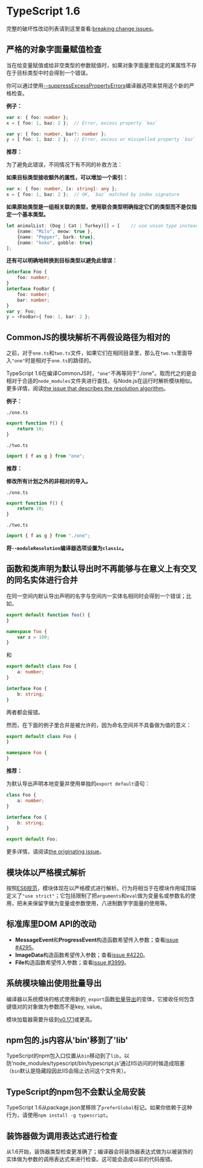 # TypeScript 1.6

完整的破坏性改动列表请到这里查看:[breaking change issues](https://github.com/Microsoft/TypeScript/issues?q=is%3Aissue+milestone%3A%22TypeScript+1.6%22+label%3A%22breaking+change%22)。

## 严格的对象字面量赋值检查

当在给变量赋值或给非空类型的参数赋值时，如果对象字面量里指定的某属性不存在于目标类型中时会得到一个错误。

你可以通过使用[--suppressExcessPropertyErrors](https://github.com/Microsoft/TypeScript/pull/4484)编译器选项来禁用这个新的严格检查。

**例子：**

```typescript
var x: { foo: number };
x = { foo: 1, baz: 2 };  // Error, excess property `baz`

var y: { foo: number, bar?: number };
y = { foo: 1, baz: 2 };  // Error, excess or misspelled property `baz`
```

**推荐：**

为了避免此错误，不同情况下有不同的补救方法：

**如果目标类型接收额外的属性，可以增加一个索引：**

```typescript
var x: { foo: number, [x: string]: any };
x = { foo: 1, baz: 2 };  // OK, `baz` matched by index signature
```

**如果原始类型是一组相关联的类型，使用联合类型明确指定它们的类型而不是仅指定一个基本类型。**

```typescript
let animalList: (Dog | Cat | Turkey)[] = [    // use union type instead of Animal
    {name: "Milo", meow: true },
    {name: "Pepper", bark: true},
    {name: "koko", gobble: true}
];
```

**还有可以明确地转换到目标类型以避免此错误：**

```typescript
interface Foo {
    foo: number;
}
interface FooBar {
    foo: number;
    bar: number;
}
var y: Foo;
y = <FooBar>{ foo: 1, bar: 2 };
```

## CommonJS的模块解析不再假设路径为相对的

之前，对于`one.ts`和`two.ts`文件，如果它们在相同目录里，那么在`two.ts`里面导入`"one"`时是相对于`one.ts`的路径的。

TypeScript 1.6在编译CommonJS时，`"one"`不再等同于"./one"。取而代之的是会相对于合适的`node_modules`文件夹进行查找，与Node.js在运行时解析模块相似。更多详情，阅读[the issue that describes the resolution algorithm](https://github.com/Microsoft/TypeScript/issues/2338)。

**例子：**

`./one.ts`

```typescript
export function f() {
    return 10;
}
```

`./two.ts`

```typescript
import { f as g } from "one";
```

**推荐：**

**修改所有计划之外的非相对的导入。**

`./one.ts`

```typescript
export function f() {
    return 10;
}
```

`./two.ts`

```typescript
import { f as g } from "./one";
```

**将`--moduleResolution`编译器选项设置为`classic`。**

## 函数和类声明为默认导出时不再能够与在意义上有交叉的同名实体进行合并

在同一空间内默认导出声明的名字与空间内一实体名相同时会得到一个错误；比如，

```typescript
export default function foo() {
}

namespace foo {
    var x = 100;
}
```

和

```typescript
export default class Foo {
    a: number;
}

interface Foo {
    b: string;
}
```

两者都会报错。

然而，在下面的例子里合并是被允许的，因为命名空间并不具备做为值的意义：

```typescript
export default class Foo {
}

namespace Foo {
}
```

**推荐：**

为默认导出声明本地变量并使用单独的`export default`语句：

```typescript
class Foo {
    a: number;
}

interface foo {
    b: string;
}

export default Foo;
```

更多详情，请阅读[the originating issue](https://github.com/Microsoft/TypeScript/issues/3095)。

## 模块体以严格模式解析

按照[ES6规范](http://www.ecma-international.org/ecma-262/6.0/#sec-strict-mode-code)，模块体现在以严格模式进行解析。行为将相当于在模块作用域顶端定义了`"use strict"`；它包括限制了把`arguments`和`eval`做为变量名或参数名的使用，把未来保留字做为变量或参数使用，八进制数字字面量的使用等。

## 标准库里DOM API的改动

* **MessageEvent**和**ProgressEvent**构造函数希望传入参数；查看[issue \#4295](https://github.com/Microsoft/TypeScript/issues/4295)。
* **ImageData**构造函数希望传入参数；查看[issue \#4220](https://github.com/Microsoft/TypeScript/issues/4220)。
* **File**构造函数希望传入参数；查看[issue \#3999](https://github.com/Microsoft/TypeScript/issues/3999)。

## 系统模块输出使用批量导出

编译器以系统模块的格式使用新的`_export`函数[批量导出](https://github.com/ModuleLoader/es6-module-loader/issues/386)的变体，它接收任何包含键值对的对象做为参数而不是key, value。

模块加载器需要升级到[v0.17.1](https://github.com/ModuleLoader/es6-module-loader/releases/tag/v0.17.1)或更高。

## npm包的.js内容从'bin'移到了'lib'

TypeScript的npm包入口位置从`bin`移动到了`lib`，以防‘node\_modules/typescript/bin/typescript.js’通过IIS访问的时候造成阻塞（`bin`默认是隐藏段因此IIS会阻止访问这个文件夹）。

## TypeScript的npm包不会默认全局安装

TypeScript 1.6从package.json里移除了`preferGlobal`标记。如果你依赖于这种行为，请使用`npm install -g typescript`。

## 装饰器做为调用表达式进行检查

从1.6开始，装饰器类型检查更准确了；编译器会将装饰器表达式做为以被装饰的实体做为参数的调用表达式来进行检查。这可能会造成以前的代码报错。

